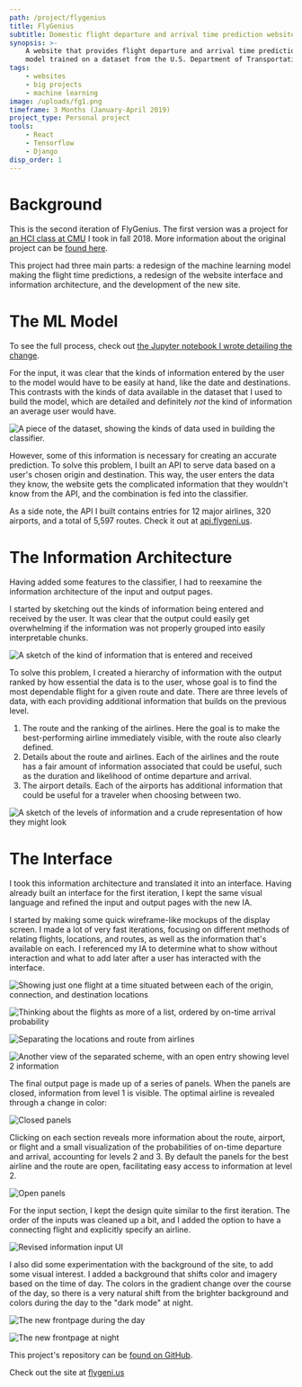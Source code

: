 ```yaml
---
path: /project/flygenius
title: FlyGenius
subtitle: Domestic flight departure and arrival time prediction website
synopsis: >-
    A website that provides flight departure and arrival time predictions using a
    model trained on a dataset from the U.S. Department of Transportation.
tags:
    - websites
    - big projects
    - machine learning
image: /uploads/fg1.png
timeframe: 3 Months (January-April 2019)
project_type: Personal project
tools:
    - React
    - Tensorflow
    - Django
disp_order: 1
---
```


# Background

This is the second iteration of FlyGenius. The first version was a project for [an HCI class at CMU](http://humanaiclass.org) I took in fall 2018. More information about the original project can be [found here](https://archive.christianbroms.com/project/flygenius-v1).

This project had three main parts: a redesign of the machine learning model making the flight time predictions, a redesign of the website interface and information architecture, and the development of the new site.

# The ML Model

To see the full process, check out [the Jupyter notebook I wrote detailing the change](https://github.com/CBR0MS/flight-time-model-data/blob/master/visualization/v2/v2Modeling.md).

For the input, it was clear that the kinds of information entered by the user to the model would have to be easily at hand, like the date and destinations. This contrasts with the kinds of data available in the dataset that I used to build the model, which are detailed and definitely _not_ the kind of information an average user would have.

![](/uploads/data.png "A piece of the dataset, showing the kinds of data used in building the classifier.")

However, some of this information is necessary for creating an accurate prediction. To solve this problem, I built an API to serve data based on a user's chosen origin and destination. This way, the user enters the data they know, the website gets the complicated information that they wouldn't know from the API, and the combination is fed into the classifier.

As a side note, the API I built contains entries for 12 major airlines, 320 airports, and a total of 5,597 routes. Check it out at [api.flygeni.us](https://api.flygeni.us/docs).

# The Information Architecture

Having added some features to the classifier, I had to reexamine the information architecture of the input and output pages.

I started by sketching out the kinds of information being entered and received by the user. It was clear that the output could easily get overwhelming if the information was not properly grouped into easily interpretable chunks.

![](/uploads/flow.png "A sketch of the kind of information that is entered and received")

To solve this problem, I created a hierarchy of information with the output ranked by how essential the data is to the user, whose goal is to find the most dependable flight for a given route and date. There are three levels of data, with each providing additional information that builds on the previous level.

1. The route and the ranking of the airlines. Here the goal is to make the best-performing airline immediately visible, with the route also clearly defined.
2. Details about the route and airlines. Each of the airlines and the route has a fair amount of information associated that could be useful, such as the duration and likelihood of ontime departure and arrival.
3. The airport details. Each of the airports has additional information that could be useful for a traveler when choosing between two.

![](/uploads/archi.png "A sketch of the levels of information and a crude representation of how they might look")

# The Interface

I took this information architecture and translated it into an interface. Having already built an interface for the first iteration, I kept the same visual language and refined the input and output pages with the new IA.

I started by making some quick wireframe-like mockups of the display screen. I made a lot of very fast iterations, focusing on different methods of relating flights, locations, and routes, as well as the information that's available on each. I referenced my IA to determine what to show without interaction and what to add later after a user has interacted with the interface.

![](/uploads/fgwire1.png "Showing just one flight at a time situated between each of the origin, connection, and destination locations")

![](/uploads/fgwire4.png "Thinking about the flights as more of a list, ordered by on-time arrival probability")

![](/uploads/fgwire3.png "Separating the locations and route from airlines")

![](/uploads/fgwire5.png "Another view of the separated scheme, with an open entry showing level 2 information")

The final output page is made up of a series of panels. When the panels are closed, information from level 1 is visible. The optimal airline is revealed through a change in color:

![](/uploads/fg2.png "Closed panels")

Clicking on each section reveals more information about the route, airport, or flight and a small visualization of the probabilities of on-time departure and arrival, accounting for levels 2 and 3. By default the panels for the best airline and the route are open, facilitating easy access to information at level 2.

<!-- ![](/uploads/fg.gif) -->

![](/uploads/fg6.png "Open panels")

For the input section, I kept the design quite similar to the first iteration. The order of the inputs was cleaned up a bit, and I added the option to have a connecting flight and explicitly specify an airline.

![](/uploads/fg4.png "Revised information input UI")

I also did some experimentation with the background of the site, to add some visual interest. I added a background that shifts color and imagery based on the time of day. The colors in the gradient change over the course of the day, so there is a very natural shift from the brighter background and colors during the day to the "dark mode" at night.

![](/uploads/fg1.png "The new frontpage during the day")

![](/uploads/fg5.png "The new frontpage at night")

This project's repository can be [found on GitHub](https://github.com/CBR0MS/flight-time-model).

Check out the site at [flygeni.us](https://flygeni.us)
